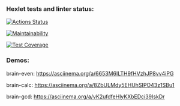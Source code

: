 ### Hexlet tests and linter status:

[![Actions Status](https://github.com/AlexNeva/backend-project-44/actions/workflows/hexlet-check.yml/badge.svg)](https://github.com/AlexNeva/backend-project-44/actions)

[![Maintainability](https://api.codeclimate.com/v1/badges/867a3fcdf855fa29ea13/maintainability)](https://codeclimate.com/github/AlexNeva/backend-project-44/maintainability)

[![Test Coverage](https://api.codeclimate.com/v1/badges/867a3fcdf855fa29ea13/test_coverage)](https://codeclimate.com/github/AlexNeva/backend-project-44/test_coverage)

### Demos:

brain-even: https://asciinema.org/a/6653M6ILTH9fHVzhJP8vv4iPG

brain-calc: https://asciinema.org/a/8ZbULMdy5EHUhSIPO43z1SBu1

brain-gcd: https://asciinema.org/a/vK2ufdfeHlyKXbEDci39IskDr
